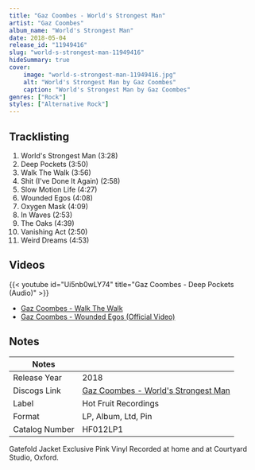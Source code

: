 ```yaml
---
title: "Gaz Coombes - World's Strongest Man"
artist: "Gaz Coombes"
album_name: "World's Strongest Man"
date: 2018-05-04
release_id: "11949416"
slug: "world-s-strongest-man-11949416"
hideSummary: true
cover:
    image: "world-s-strongest-man-11949416.jpg"
    alt: "World's Strongest Man by Gaz Coombes"
    caption: "World's Strongest Man by Gaz Coombes"
genres: ["Rock"]
styles: ["Alternative Rock"]
---
```


## Tracklisting
1. World's Strongest Man (3:28)
2. Deep Pockets (3:50)
3. Walk The Walk (3:56)
4. Shit (I've Done It Again) (2:58)
5. Slow Motion Life (4:27)
6. Wounded Egos (4:08)
7. Oxygen Mask (4:09)
8. In Waves (2:53)
9. The Oaks (4:39)
10. Vanishing Act (2:50)
11. Weird Dreams (4:53)

## Videos
{{< youtube id="Ui5nb0wLY74" title="Gaz Coombes - Deep Pockets (Audio)" >}}
- [Gaz Coombes - Walk The Walk](https://www.youtube.com/watch?v=lh9zLxqsX1E)
- [Gaz Coombes - Wounded Egos (Official Video)](https://www.youtube.com/watch?v=kn_qMEo8RD0)


## Notes

| Notes          |             |
| ---------------| ----------- |
| Release Year   | 2018 |
| Discogs Link   | [Gaz Coombes - World's Strongest Man](https://www.discogs.com/release/11949416-Gaz-Coombes-Worlds-Strongest-Man) |
| Label          | Hot Fruit Recordings |
| Format         | LP, Album, Ltd, Pin |
| Catalog Number | HF012LP1 |

Gatefold Jacket Exclusive Pink Vinyl   Recorded at home and at Courtyard Studio, Oxford.

